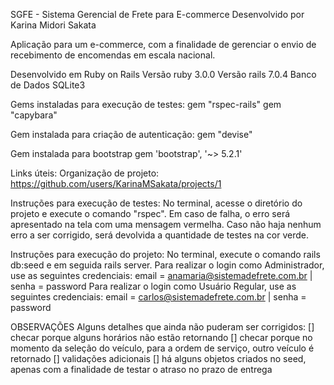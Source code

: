 SGFE - Sistema Gerencial de Frete para E-commerce
Desenvolvido por Karina Midori Sakata

Aplicação para um e-commerce, com a finalidade de gerenciar o envio de recebimento de encomendas em escala nacional.

Desenvolvido em Ruby on Rails
  Versão ruby 3.0.0
  Versão rails 7.0.4
  Banco de Dados SQLite3

Gems instaladas para execução de testes:
  gem "rspec-rails" 
  gem "capybara" 

Gem instalada para criação de autenticação:
  gem "devise"

Gem instalada para bootstrap
gem 'bootstrap', '~> 5.2.1'

Links úteis:
  Organização de projeto: https://github.com/users/KarinaMSakata/projects/1

Instruções para execução de testes:
  No terminal, acesse o diretório do projeto e execute o comando "rspec". Em caso de falha, o erro será apresentado na tela com uma mensagem vermelha. Caso não haja nenhum erro a ser corrigido, será devolvida a quantidade de testes na cor verde.

Instruções para execução do projeto:
  No terminal, execute o comando rails db:seed e em seguida rails server.
  Para realizar o login como Administrador, use as seguintes credenciais: email = anamaria@sistemadefrete.com.br | senha = password
  Para realizar o login como Usuário Regular, use as seguintes credenciais: email = carlos@sistemadefrete.com.br | senha = password

OBSERVAÇÕES 
  Alguns detalhes que ainda não puderam ser corrigidos:
   [] checar porque alguns horários não estão retornando
   [] checar porque no momento da seleção do veículo, para a ordem de serviço, outro veículo é retornado
   [] validações adicionais
   [] há alguns objetos criados no seed, apenas com a finalidade de testar o atraso no prazo de entrega

